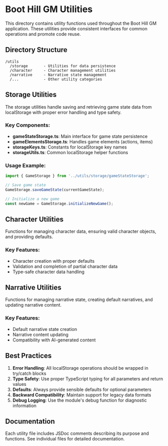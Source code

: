 # Boot Hill GM Utilities

This directory contains utility functions used throughout the Boot Hill GM application. These utilities provide consistent interfaces for common operations and promote code reuse.

## Directory Structure

```
/utils
  /storage       - Utilities for data persistence
  /character     - Character management utilities
  /narrative     - Narrative state management
  /...           - Other utility categories
```

## Storage Utilities

The storage utilities handle saving and retrieving game state data from localStorage with proper error handling and type safety.

### Key Components:

- **gameStateStorage.ts**: Main interface for game state persistence
- **gameElementsStorage.ts**: Handles game elements (actions, items)
- **storageKeys.ts**: Constants for localStorage key names
- **storageUtils.ts**: Common localStorage helper functions

### Usage Example:

```typescript
import { GameStorage } from '../utils/storage/gameStateStorage';

// Save game state
GameStorage.saveGameState(currentGameState);

// Initialize a new game
const newGame = GameStorage.initializeNewGame();
```

## Character Utilities

Functions for managing character data, ensuring valid character objects, and providing defaults.

### Key Features:

- Character creation with proper defaults
- Validation and completion of partial character data
- Type-safe character data handling

## Narrative Utilities

Functions for managing narrative state, creating default narratives, and updating narrative content.

### Key Features:

- Default narrative state creation
- Narrative content updating
- Compatibility with AI-generated content

## Best Practices

1. **Error Handling**: All localStorage operations should be wrapped in try/catch blocks
2. **Type Safety**: Use proper TypeScript typing for all parameters and return values
3. **Defaults**: Always provide sensible defaults for optional parameters
4. **Backward Compatibility**: Maintain support for legacy data formats
5. **Debug Logging**: Use the module's debug function for diagnostic information

## Documentation

Each utility file includes JSDoc comments describing its purpose and functions. See individual files for detailed documentation.
